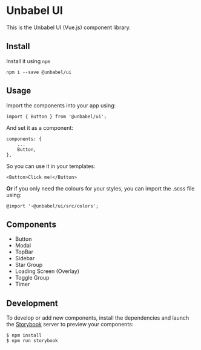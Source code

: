 # Unbabel UI

This is the Unbabel UI (Vue.js) component library.

## Install
Install it using `npm`
```
npm i --save @unbabel/ui
```

## Usage
Import the components into your app using:

```
import { Button } from '@unbabel/ui';
```

And set it as a component:
```
components: {
	...
	Button,
},
```

So you can use it in your templates:
```
<Button>Click me!</Button>
```

**Or** if you only need the colours for your styles, you can import the .scss file using:
```
@import '~@unbabel/ui/src/colors';
```

## Components
- Button
- Modal
- TopBar
- Sidebar
- Star Group
- Loading Screen (Overlay)
- Toggle Group
- Timer

## Development
To develop or add new components, install the dependencies and launch the [Storybook](https://storybook.js.org/basics/guide-vue/) server to preview your components:

```
$ npm install
$ npm run storybook
```
